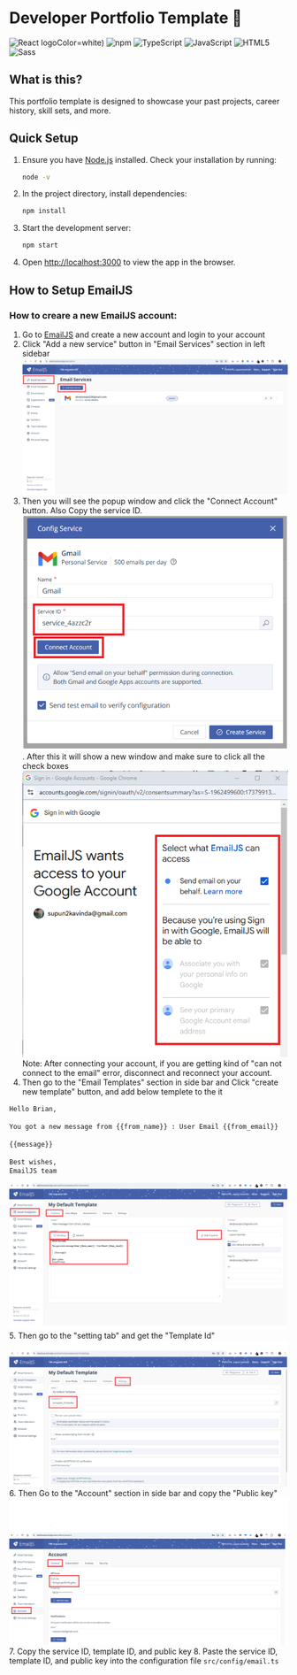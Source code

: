 # Developer Portfolio Template 🚀

![React](https://img.shields.io/badge/React-20232A?style=for-the-badge&logo=react&logoColor=61DAFB) logoColor=white) ![npm](https://img.shields.io/badge/npm-CB3837?style=for-the-badge&logo=npm&logoColor=white) ![TypeScript](https://img.shields.io/badge/typescript-%23007ACC.svg?style=for-the-badge&logo=typescript&logoColor=white) ![JavaScript](https://img.shields.io/badge/JavaScript-323330?style=for-the-badge&logo=javascript&logoColor=F7DF1E) ![HTML5](https://img.shields.io/badge/HTML5-E34F26?style=for-the-badge&logo=html5&logoColor=white) ![Sass](https://img.shields.io/badge/Sass-CC6699?style=for-the-badge&logo=sass&logoColor=white)

## What is this?

This portfolio template is designed to showcase your past projects, career history, skill sets, and more.

## Quick Setup

1. Ensure you have [Node.js](https://nodejs.org/) installed. Check your installation by running:

    ```bash
    node -v
    ```

2. In the project directory, install dependencies:

    ```bash
    npm install
    ```

3. Start the development server:

    ```bash
    npm start
    ```

4. Open [http://localhost:3000](http://localhost:3000) to view the app in the browser.

## How to Setup EmailJS

### How to creare a new EmailJS account:
1. Go to [EmailJS](https://emailjs.com/) and create a new account and login to your account
2. Click "Add a new service" button in "Email Services" section in left sidebar
![alt text](image.png)
3. Then you will see the popup window and click the "Connect Account" button. Also Copy the service ID.
![alt text](image-1.png). 
After this it will show a new window and make sure to click all the check boxes
![alt text](image-2.png)
Note: After connecting your account, if you are getting kind of "can not connect to the email" error, disconnect and reconnect your account.
4. Then go to the "Email Templates" section in side bar and Click "create new template" button, and add below templete to the it

```text
Hello Brian,

You got a new message from {{from_name}} : User Email {{from_email}}

{{message}}

Best wishes,
EmailJS team
```
![alt text](image-3.png)
5. Then go to the "setting tab" and get the "Template Id"
![alt text](image-4.png)
6. Then Go to the "Account" section in side bar and copy the "Public key"
![alt text](image-5.png)
7. Copy the service ID, template ID, and public key
8. Paste the service ID, template ID, and public key into the configuration file `src/config/email.ts`